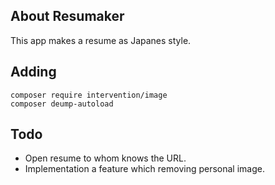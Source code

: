 
## About Resumaker

This app makes a resume as Japanes style.

## Adding
```
composer require intervention/image
composer deump-autoload
```

## Todo

- Open resume to whom knows the URL.
- Implementation a feature which removing personal image.
